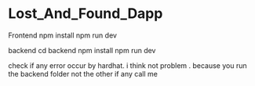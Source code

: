 # Lost_And_Found_Dapp

Frontend
npm install
npm run dev

backend
cd backend
npm install
npm run dev

check if any error occur by hardhat. i think not problem . because you run the backend folder not the other if any call me

